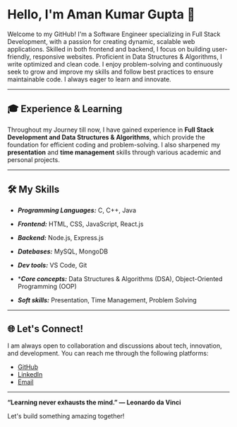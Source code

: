 # Hello, I'm Aman Kumar Gupta 👋

Welcome to my GitHub! I'm a Software Engineer specializing in Full Stack Development, with a passion for creating dynamic, scalable web applications. Skilled in both frontend and backend, I focus on building user-friendly, responsive websites. Proficient in Data Structures & Algorithms, I write optimized and clean code. I enjoy problem-solving and continuously seek to grow and improve my skills and follow best practices to ensure maintainable code. I always eager to learn and innovate.

---

## 🎓 Experience & Learning

Throughout my Journey till now, I have gained experience in **Full Stack Development and Data Structures & Algorithms**, which provide the foundation for efficient coding and problem-solving. I also sharpened my **presentation** and **time management** skills through various academic and personal projects.

---

## 🛠️ My Skills

- ***Programming Languages:*** C, C++, Java

- ***Frontend:*** HTML, CSS, JavaScript, React.js

- ***Backend:*** Node.js, Express.js

- ***Datebases:*** MySQL, MongoDB

- ***Dev tools:*** VS Code, Git

- ****Core concepts:*** Data Structures & Algorithms (DSA), Object-Oriented Programming (OOP)

- ***Soft skills:*** Presentation, Time Management, Problem Solving

---

## 🌐 Let's Connect!

I am always open to collaboration and discussions about tech, innovation, and development. You can reach me through the following platforms:

- [GitHub](https://github.com/amankkgupta)
- [LinkedIn](https://www.linkedin.com/in/amankkgupta)
- [Email](mailto:amangupta65734@gmail.com)

---

**“Learning never exhausts the mind.” — Leonardo da Vinci**

Let's build something amazing together!
